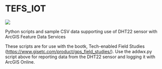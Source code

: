 # TEFS_IOT

<img src="https://images-na.ssl-images-amazon.com/images/I/61UdeAjkvSL.SR160,240_BG243,243,243.jpg">

Python scripts and sample CSV data supporting use of DHT22 sensor with ArcGIS Feature Data Services

These scripts are for use with the bootk, Tech-enabled Field Studies (https://www.gisetc.com/product/gps_field_studies/).  Use the addwx.py script above for reporting data from the DHT22 sensor and logging it with ArcGIS Online.
